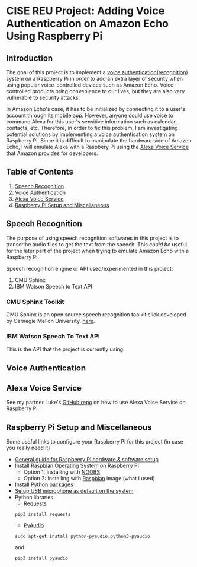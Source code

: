 # CISE REU Project: Adding Voice Authentication on Amazon Echo Using Raspberry Pi
## Introduction
The goal of this project is to implement a [voice authentication(recognition)](https://en.wikipedia.org/wiki/Speaker_recognition) system on a Raspberry Pi in order to add an extra layer of security when using popular voice-controlled devices such as Amazon Echo. Voice-controlled products bring convenience to our lives, but they are also very vulnerable to security attacks. 

In Amazon Echo's case, it has to be initialized by connecting it to a user's account through its mobile app. However, anyone could use voice to command Alexa for this user's sensitive information such as calendar, contacts, etc. Therefore, in order to fix this problem, I am investigating potential solutions by implementing a voice authentication system on Raspberry Pi. Since it is difficult to manipulate the hardware side of Amazon Echo, I will emulate Alexa with a Raspbery Pi using the [Alexa Voice Service](https://developer.amazon.com/alexa-voice-service) that Amazon provides for developers.

## Table of Contents
1. [Speech Recognition](#sr)
2. [Voice Authentication](#va)
3. [Alexa Voice Service](#avs)
4. [Raspberry Pi Setup and Miscellaneous](#rp)

## Speech Recognition <a name="sr"></a>
The purpose of using speech recognition softwares in this project is to transcribe audio files to get the text from the speech. This *could be* useful for the later part of the project when trying to emulate Amazon Echo with a Raspberry Pi.

Speech recognition engine or API used/experimented in this project:
1. CMU Sphinx
2. IBM Watson Speech to Text API

### CMU Sphinx Toolkit 
CMU Sphinx is an open source speech recognition toolkit click developed by Carnegie Mellon University. [here](https://github.com/muyingchen/reu-voice-authentication/tree/master/cmusphinx).

### IBM Watson Speech To Text API 
This is the API that the project is currently using. 

## Voice Authentication <a name="va"></a>

## Alexa Voice Service <a name="avs"></a>
See my partner Luke's [GitHub repo](https://github.com/LB316/Raspberry-Pi-Alexa) on how to use Alexa Voice Service on Raspberry Pi.

## Raspberry Pi Setup and Miscellaneous <a name="rp"></a>
Some useful links to configure your Raspberry Pi for this project (in case you really need it)
* [General guide for Raspbeery Pi hardware & software setup](https://www.raspberrypi.org/help/)
* Install Raspbian Operating System on Raspberry Pi
  * Option 1: Installing with [NOOBS](https://www.raspberrypi.org/documentation/installation/noobs.md) 
  * Option 2: Installing with [Raspbian](https://www.raspberrypi.org/documentation/installation/installing-images/README.md) image (what I used)
* [Install Python packages](https://www.raspberrypi.org/documentation/linux/software/python.md)
* [Setup USB microphone as default on the system](https://raspberrypi.stackexchange.com/questions/37177/best-way-to-setup-usb-mic-as-system-default-on-raspbian-jessie)
* Python libraries
  * [Requests](http://docs.python-requests.org/en/master/user/install/#install)
   ```
   pip3 install requests
   ```
  * [PyAudio](https://people.csail.mit.edu/hubert/pyaudio/)
   ```
   sudo apt-get install python-pyaudio python3-pyaudio
   ```
   and 
   ```
   pip3 install pyaudio
   ```
